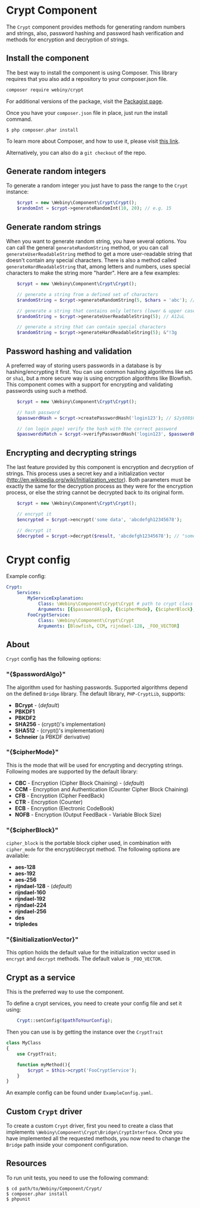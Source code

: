 Crypt Component
===============
The `Crypt` component provides methods for generating random numbers and strings, also, password hashing and password
hash verification and methods for encryption and decryption of strings.

Install the component
---------------------
The best way to install the component is using Composer. This library requires that you also add a repository to your
composer.json file.

```bash
composer require webiny/crypt
```
For additional versions of the package, visit the [Packagist page](https://packagist.org/packages/webiny/crypt).

Once you have your `composer.json` file in place, just run the install command.

    $ php composer.phar install

To learn more about Composer, and how to use it, please visit [this link](https://getcomposer.org/doc/01-basic-usage.md).

Alternatively, you can also do a `git checkout` of the repo.

## Generate random integers

To generate a random integer you just have to pass the range to the `Crypt` instance:

```php
    $crypt = new \Webiny\Component\Crypt\Crypt();
    $randomInt = $crypt->generateRandomInt(10, 20); // e.g. 15
```

## Generate random strings

When you want to generate random string, you have several options. You can call the general `generateRandomString` method,
or you can call `generateUserReadableString` method to get a more user-readable string that doesn't contain any special
characters. There is also a method called `generateHardReadableString` that, among letters and numbers, uses special
characters to make the string more "harder".
Here are a few examples:

```php
    $crypt = new \Webiny\Component\Crypt\Crypt();

    // generate a string from a defined set of characters
    $randomString = $crypt->generateRandomString(5, $chars = 'abc'); // e.g. cabcc

    // generate a string that contains only letters (lower & upper case and numbers)
    $randomString = $crypt->generateUserReadableString(5); // A12uL

    // generate a string that can contain special characters
    $randomString = $crypt->generateHardReadableString(5); &"!3g
```

## Password hashing and validation

A preferred way of storing users passwords in a database is by hashing/encrypting it first. You can use common hashing
algorithms like `md5` or `sha1`, but a more secure way is using encryption algorithms like Blowfish.
This component comes with a support for encrypting and validating passwords using such a method.

```php
    $crypt = new \Webiny\Component\Crypt\Crypt();

    // hash password
    $passwordHash = $crypt->createPasswordHash('login123'); // $2y$08$GgGha6bh53ofEPnBawShwO5FA3Q8ImvPXjJzh662/OAWkjeejAJKa

    // (on login page) verify the hash with the correct password
    $passwordsMatch = $crypt->verifyPasswordHash('login123', $passwordHash); // true or false
```

## Encrypting and decrypting strings

The last feature provided by this component is encryption and decryption of strings. This process uses a secret key and
a initialization vector (http://en.wikipedia.org/wiki/Initialization_vector). Both parameters must be exactly the same
for the decryption process as they were for the encryption process, or else the string cannot be decrypted back to its
original form.

```php
    $crypt = new \Webiny\Component\Crypt\Crypt();

    // encrypt it
    $encrypted = $crypt->encrypt('some data', 'abcdefgh12345678');

    // decrypt it
    $decrypted = $crypt->decrypt($result, 'abcdefgh12345678'); // "some data"
```

# Crypt config

Example config:

```yaml
Crypt:
    Services:
        MyServiceExplanation:
            Class: \Webiny\Component\Crypt\Crypt # path to crypt class
            Arguments: [{$passwordAlgo}, {$cipherMode}, {$cipherBlock}, {$initializationVector}] # service structure
        FooCryptService:
            Class: \Webiny\Component\Crypt\Crypt
            Arguments: [Blowfish, CCM, rijndael-128, _FOO_VECTOR]
```

## About

`Crypt` config has the following options:

### "{$passwordAlgo}"

The algorithm used for hashing passwords. Supported algorithms depend on the defined `Bridge` library.
The default library, `PHP-CryptLib`, supports:
- **BCrypt** - (*default*)
- **PBKDF1**
- **PBKDF2**
- **SHA256** - (crypt()'s implementation)
- **SHA512** - (crypt()'s implementation)
- **Schneier** (a PBKDF derivative)

### "{$cipherMode}"

This is the mode that will be used for encrypting and decrypting strings.
Following modes are supported by the default library:
- **CBC** - Encryption (Cipher Block Chaining) - (*default*)
- **CCM** - Encryption and Authentication (Counter Cipher Block Chaining)
- **CFB** - Encryption (Cipher FeedBack)
- **CTR** - Encryption (Counter)
- **ECB** - Encryption (Electronic CodeBook)
- **NOFB** - Encryption (Output FeedBack - Variable Block Size)


### "{$cipherBlock}"

`cipher_block` is the portable block cipher used, in combination with `cipher_mode` for the encrypt/decrypt method.
The following options are available:
- **aes-128**
- **aes-192**
- **aes-256**
- **rijndael-128** - (*default*)
- **rijndael-160**
- **rijndael-192**
- **rijndael-224**
- **rijndael-256**
- **des**
- **tripledes**

### "{$initializationVector}"

This option holds the default value for the initialization vector used in `encrypt` and `decrypt` methods.
The default value is `_FOO_VECTOR`.

## Crypt as a service

This is the preferred way to use the component.

To define a crypt services, you need to create your config file and set it using:

```php
    Crypt::setConfig($pathToYourConfig);
```

Then you can use is by getting the instance over the `CryptTrait`

```php
class MyClass
{
    use CryptTrait;

    function myMethod(){
        $crypt = $this->crypt('FooCryptService');
    }
}
```

An example config can be found under `ExampleConfig.yaml`.

## Custom `Crypt` driver

To create a custom `Crypt` driver, first you need to create a class that implements `\Webiny\Component\Crypt\Bridge\CryptInterface`.
Once you have implemented all the requested methods, you now need to change the `Bridge` path
inside your component configuration.

Resources
---------

To run unit tests, you need to use the following command:

    $ cd path/to/Webiny/Component/Crypt/
    $ composer.phar install
    $ phpunit